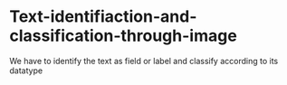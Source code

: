 # Text-identifiaction-and-classification-through-image
We have to identify the text as field or label and classify according to its datatype
